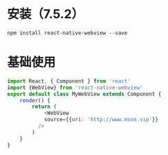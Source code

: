 # 安装（7.5.2）
```npm install react-native-webview --save```
# 基础使用
```js
import React, { Component } from 'react'
import {WebView} from 'react-native-webview'
export default class MyWebView extends Component {
    render() {
        return (
            <WebView
            source={{uri: 'http://www.msse.vip'}}
          />
        )
    }
}

```
